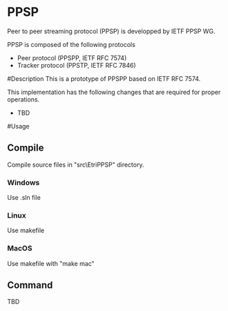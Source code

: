 # PPSP
Peer to peer streaming protocol (PPSP) is developped by IETF PPSP WG.

PPSP is composed of the following  protocols
* Peer protocol (PPSPP, IETF RFC 7574)
* Tracker protocol (PPSTP, IETF RFC 7846)


#Description
This is a prototype of PPSPP based on IETF RFC 7574.

This implementation has the following changes that are required for proper operations.
* TBD

#Usage
## Compile
Compile source files in "src\EtriPPSP" directory.

### Windows
Use .sln file
### Linux
Use makefile
### MacOS
Use makefile with "make mac"

## Command
TBD






